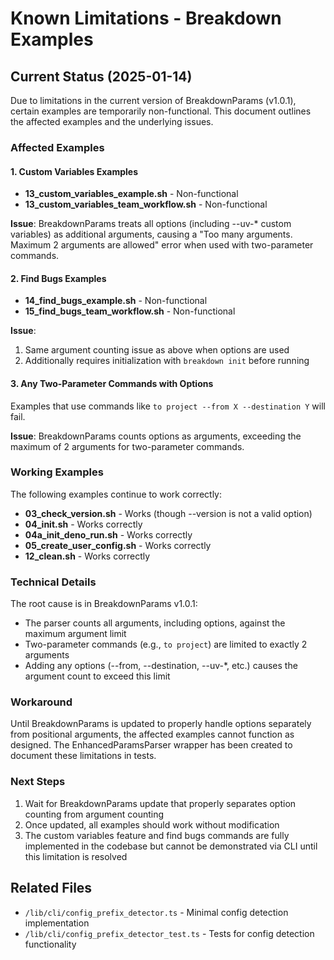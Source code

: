 # Known Limitations - Breakdown Examples

## Current Status (2025-01-14)

Due to limitations in the current version of BreakdownParams (v1.0.1), certain examples are temporarily non-functional. This document outlines the affected examples and the underlying issues.

### Affected Examples

#### 1. Custom Variables Examples
- **13_custom_variables_example.sh** - Non-functional
- **13_custom_variables_team_workflow.sh** - Non-functional

**Issue**: BreakdownParams treats all options (including --uv-* custom variables) as additional arguments, causing a "Too many arguments. Maximum 2 arguments are allowed" error when used with two-parameter commands.

#### 2. Find Bugs Examples  
- **14_find_bugs_example.sh** - Non-functional
- **15_find_bugs_team_workflow.sh** - Non-functional

**Issue**: 
1. Same argument counting issue as above when options are used
2. Additionally requires initialization with `breakdown init` before running

#### 3. Any Two-Parameter Commands with Options
Examples that use commands like `to project --from X --destination Y` will fail.

**Issue**: BreakdownParams counts options as arguments, exceeding the maximum of 2 arguments for two-parameter commands.

### Working Examples

The following examples continue to work correctly:
- **03_check_version.sh** - Works (though --version is not a valid option)
- **04_init.sh** - Works correctly
- **04a_init_deno_run.sh** - Works correctly
- **05_create_user_config.sh** - Works correctly
- **12_clean.sh** - Works correctly

### Technical Details

The root cause is in BreakdownParams v1.0.1:
- The parser counts all arguments, including options, against the maximum argument limit
- Two-parameter commands (e.g., `to project`) are limited to exactly 2 arguments
- Adding any options (--from, --destination, --uv-*, etc.) causes the argument count to exceed this limit

### Workaround

Until BreakdownParams is updated to properly handle options separately from positional arguments, the affected examples cannot function as designed. The EnhancedParamsParser wrapper has been created to document these limitations in tests.

### Next Steps

1. Wait for BreakdownParams update that properly separates option counting from argument counting
2. Once updated, all examples should work without modification
3. The custom variables feature and find bugs commands are fully implemented in the codebase but cannot be demonstrated via CLI until this limitation is resolved

## Related Files

- `/lib/cli/config_prefix_detector.ts` - Minimal config detection implementation
- `/lib/cli/config_prefix_detector_test.ts` - Tests for config detection functionality